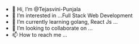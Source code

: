 - 👋 Hi, I’m @Tejasvini-Punjala
- 👀 I’m interested in ...Full Stack Web Development
- 🌱 I’m currently learning golang, React Js ...
- 💞️ I’m looking to collaborate on ...
- 📫 How to reach me ...

<!---
Tejasvini-Punjala/Tejasvini-Punjala is a ✨ special ✨ repository because its `README.md` (this file) appears on your GitHub profile.
You can click the Preview link to take a look at your changes.
--->

